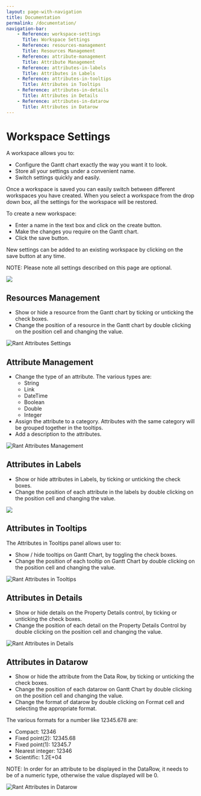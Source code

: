 ```yaml
---
layout: page-with-navigation
title: Documentation
permalink: /documentation/
navigation-bar:
    - Reference: workspace-settings
      Title: Workspace Settings
    - Reference: resources-management
      Title: Resources Management
    - Reference: attribute-management
      Title: Attribute Management
    - Reference: attributes-in-labels
      Title: Attributes in Labels
    - Reference: attributes-in-tooltips
      Title: Attributes in Tooltips
    - Reference: attributes-in-details
      Title: Attributes in Details
    - Reference: attributes-in-datarow
      Title: Attributes in Datarow
---
```


# Workspace Settings

A workspace allows you to:

- Configure the Gantt chart exactly the way you want it to look.
- Store all your settings under a convenient name.
- Switch settings quickly and easily.

Once a workspace is saved you can easily switch between different workspaces you have created.
When you select a workspace from the drop down box, all the settings for the workspace will be restored.

To create a new workspace:

- Enter a name in the text box and click on the create button.
- Make the changes you require on the Gantt chart.
- Click the save button.

New settings can be added to an existing workspace by clicking on the save button at any time.

NOTE: Please note all settings described on this page are optional.

![](../images/DocumentationImages/Workspace/WorkspaceSettings.png)

## Resources Management

- Show or hide a resource from the Gantt chart by ticking or unticking the check boxes.
- Change the position of a resource in the Gantt chart by double clicking on the position cell and changing the value.


![Rant Attributes Settings](../images/DocumentationImages/Workspace/WorkspaceResourceManagement.png)

## Attribute Management

- Change the type of an attribute. The various types are:
    - String
    - Link
    - DateTime
    - Boolean
    - Double
    - Integer
- Assign the attribute to a category. Attributes with the same category will be grouped together in the tooltips. 
- Add a description to the attributes.

![Rant Attributes Management](../images/DocumentationImages/Workspace/WorkspaceAttributeManagement.png)

## Attributes in Labels

-  Show or hide attributes in Labels, by ticking or unticking the check boxes.
-  Change the position of each attribute in the labels by double clicking on the position cell and changing the value.

![](../images/DocumentationImages/Workspace/WorkspaceAttributeLabelsManagement.png)

## Attributes in Tooltips

The Attributes in Tooltips panel allows user to:

-  Show / hide tooltips on Gantt Chart, by toggling the check boxes.
-  Change the position of each tooltip on Gantt Chart by double clicking on the position cell and changing the value.


![Rant Attributes in Tooltips](../images/DocumentationImages/Workspace/WorkspaceAttributeTooltipsManagement.png)

## Attributes in Details

-  Show or hide details on the Property Details control, by ticking or unticking the check boxes.
-  Change the position of each detail on the Property Details Control by double clicking on the position cell and changing the value.

![Rant Attributes in Details](../images/DocumentationImages/Workspace/WorkspaceAttributeDetailsManagement.png)


## Attributes in Datarow

-  Show or hide the attribute from the Data Row, by ticking or unticking the check boxes.
-  Change the position of each datarow on Gantt Chart by double clicking on the position cell  and changing the value.
-  Change the format of datarow by double clicking on Format cell and selecting the appropriate format.

The various formats for a number like 12345.678 are:

- Compact: 12346
- Fixed point(2): 12345.68
- Fixed point(1): 12345.7
- Nearest integer: 12346
- Scientific: 1.2E+04

NOTE: In order for an attribute to be displayed in the DataRow, it needs to be of a numeric type, otherwise the value displayed will be 0.


![Rant Attributes in Datarow](../images/DocumentationImages/Workspace/WorkspaceAttributeDatarowManagement.png) 